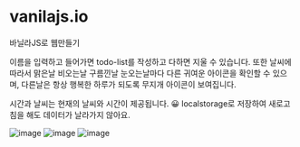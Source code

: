 # vanilajs.io
바닐라JS로 웹만들기

이름을 입력하고 들어가면 todo-list를 작성하고 다하면 지울 수 있습니다.
또한 날씨에 따라서 맑은날 비오는날 구름낀날 눈오는날마다 다른 귀여운 아이콘을 확인할 수 있으며,
다른날은 항상 행복한 하루가 되도록 무지개 아이콘이 보여집니다.

시간과 날씨는 현재의 날씨와 시간이 제공됩니다. 😀
localstorage로 저장하여 새로고침을 해도 데이터가 날라가지 않아요.

![image](https://user-images.githubusercontent.com/85723134/135764808-9911360d-5706-40ad-8122-6dad0261f295.png)
![image](https://user-images.githubusercontent.com/85723134/135764813-8a72b4b1-cd85-4256-be04-c382b35f54fd.png)
![image](https://user-images.githubusercontent.com/85723134/135764870-c65e6fe9-ab68-4407-bb1d-055739698761.png)
